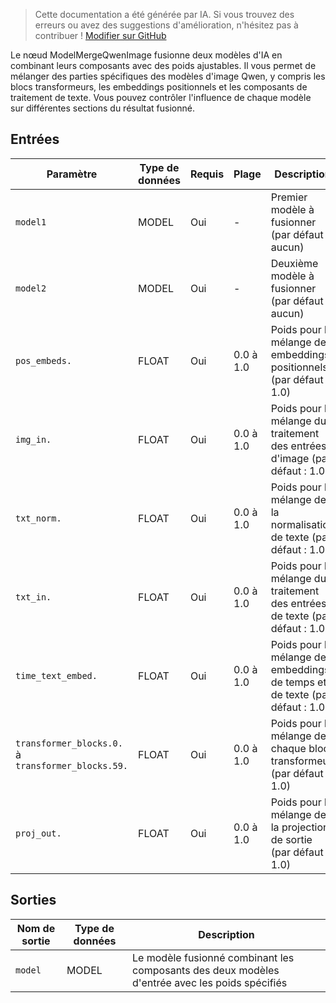 > Cette documentation a été générée par IA. Si vous trouvez des erreurs ou avez des suggestions d'amélioration, n'hésitez pas à contribuer ! [Modifier sur GitHub](https://github.com/Comfy-Org/embedded-docs/blob/main/comfyui_embedded_docs/docs/ModelMergeQwenImage/fr.md)

Le nœud ModelMergeQwenImage fusionne deux modèles d'IA en combinant leurs composants avec des poids ajustables. Il vous permet de mélanger des parties spécifiques des modèles d'image Qwen, y compris les blocs transformeurs, les embeddings positionnels et les composants de traitement de texte. Vous pouvez contrôler l'influence de chaque modèle sur différentes sections du résultat fusionné.

## Entrées

| Paramètre | Type de données | Requis | Plage | Description |
|-----------|-----------|----------|-------|-------------|
| `model1` | MODEL | Oui | - | Premier modèle à fusionner (par défaut : aucun) |
| `model2` | MODEL | Oui | - | Deuxième modèle à fusionner (par défaut : aucun) |
| `pos_embeds.` | FLOAT | Oui | 0.0 à 1.0 | Poids pour le mélange des embeddings positionnels (par défaut : 1.0) |
| `img_in.` | FLOAT | Oui | 0.0 à 1.0 | Poids pour le mélange du traitement des entrées d'image (par défaut : 1.0) |
| `txt_norm.` | FLOAT | Oui | 0.0 à 1.0 | Poids pour le mélange de la normalisation de texte (par défaut : 1.0) |
| `txt_in.` | FLOAT | Oui | 0.0 à 1.0 | Poids pour le mélange du traitement des entrées de texte (par défaut : 1.0) |
| `time_text_embed.` | FLOAT | Oui | 0.0 à 1.0 | Poids pour le mélange des embeddings de temps et de texte (par défaut : 1.0) |
| `transformer_blocks.0.` à `transformer_blocks.59.` | FLOAT | Oui | 0.0 à 1.0 | Poids pour le mélange de chaque bloc transformeur (par défaut : 1.0) |
| `proj_out.` | FLOAT | Oui | 0.0 à 1.0 | Poids pour le mélange de la projection de sortie (par défaut : 1.0) |

## Sorties

| Nom de sortie | Type de données | Description |
|-------------|-----------|-------------|
| `model` | MODEL | Le modèle fusionné combinant les composants des deux modèles d'entrée avec les poids spécifiés |

